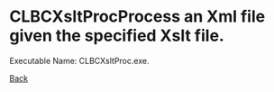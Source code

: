 
# CLBCXsltProcProcess an Xml file given the specified Xslt file.
          
Executable Name: CLBCXsltProc.exe.

<a href="/codee42/CODEiverse-OST/blob/master/README.md">Back</a>